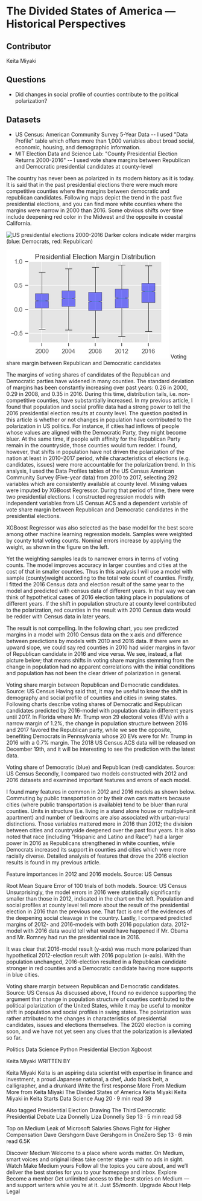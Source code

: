# The Divided States of America — Historical Perspectives

## Contributor
Keita Miyaki

## Questions
- Did changes in social profile of counties contribute to the political polarization?

## Datasets
- US Census: American Community Survey 5-Year Data
-- I used "Data Profile" table which offers more than 1,000 variables about broad social, economic, housing, and demographic information. 
- MIT Election Data and Science Lab: "County Presidential Election Returns 2000-2016"
-- I used vote share margins between Republican and Democratic presidential candidates at county-level



The country has never been as polarized in its modern history as it is today. It is said that in the past presidential elections there were much more competitive counties where the margins between democratic and republican candidates. Following maps depict the trend in the past five presidential elections, and you can find more white counties where the margins were narrow in 2000 than 2016. Some obvious shifts over time include deepening red color in the Midwest and the opposite in coastal California.

![US presidential elections 2000-2016](images//historical_map.png "US presidential election historical map")
Darker colors indicate wider margins (blue: Democrats, red: Republican)


![US presidential elections 2000-2016: margins](images//historical_margin_boxplot.png "US presidential election historical margin distribution")
Voting share margin between Republican and Democratic candidates

The margins of voting shares of candidates of the Republican and Democratic parties have widened in many counties. The standard deviation of margins has been constantly increasing over past years: 0.26 in 2000, 0.29 in 2008, and 0.35 in 2016. During this time, distribution tails, i.e. non-competitive counties, have substantially increased.
In my previous article, I found that population and social profile data had a strong power to tell the 2016 presidential election results at county level. The question posited in this article is whether or not changes in population have contributed to the polarization in US politics. For instance, if cities had inflows of people whose values are aligned with the Democratic Party, they might become bluer. At the same time, if people with affinity for the Republican Party remain in the countryside, those counties would turn redder.
I found, however, that shifts in population have not driven the polarization of the nation at least in 2010–2017 period, while characteristics of elections (e.g. candidates, issues) were more accountable for the polarization trend.
In this analysis, I used the Data Profiles tables of the US Census American Community Survey (Five-year data) from 2010 to 2017, selecting 292 variables which are consistently available at county level. Missing values were imputed by XGBoost Regressor. During that period of time, there were two presidential elections. I constructed regression models with independent variables from US Census ACS and a dependent variable of vote share margin between Republican and Democratic candidates in the presidential elections.

XGBoost Regressor was also selected as the base model for the best score among other machine learning regression models. Samples were weighted by county total voting counts. Nominal errors increase by applying the weight, as shown in the figure on the left.

Yet the weighting samples leads to narrower errors in terms of voting counts. The model improves accuracy in larger counties and cities at the cost of that in smaller counties. Thus in this analysis I will use a model with sample (county)weight according to the total vote count of counties.
Firstly, I fitted the 2016 Census data and election result of the same year to the model and predicted with census data of different years. In that way we can think of hypothetical cases of 2016 election taking place in populations of different years. If the shift in population structure at county level contributed to the polarization, red counties in the result with 2010 Census data would be redder with Census data in later years.

The result is not compelling. In the following chart, you see predicted margins in a model with 2010 Census data on the x axis and difference between predictions by models with 2010 and 2016 data. If there were an upward slope, we could say red counties in 2010 had wider margins in favor of Republican candidate in 2016 and vice versa. We see, instead, a flat picture below; that means shifts in voting share margins stemming from the change in population had no apparent correlations with the initial conditions and population has not been the clear driver of polarization in general.

Voting share margin between Republican and Democratic candidates. Source: US Census
Having said that, it may be useful to know the shift in demography and social profile of counties and cities in swing states. Following charts describe voting shares of Democratic and Republican candidates predicted by 2016-model with population data in different years until 2017. In Florida where Mr. Trump won 29 electoral votes (EVs) with a narrow margin of 1.2%, the change in population structure between 2016 and 2017 favored the Republican party, while we see the opposite, benefiting Democrats in Pennsylvania whose 20 EVs were for Mr. Trump in 2016 with a 0.7% margin. The 2018 US Census ACS data will be released on December 19th, and it will be interesting to see the prediction with the latest data.

Voting share of Democratic (blue) and Republican (red) candidates. Source: US Census
Secondly, I compared two models constructed with 2012 and 2016 datasets and examined important features and errors of each model.

I found many features in common in 2012 and 2016 models as shown below. Commuting by public transportation or by their own cars matters because cities (where public transportation is available) tend to be bluer than rural counties. Units in structure (i.e. living in a stand alone house or multiple-unit apartment) and number of bedrooms are also associated with urban-rural distinctions. Those variables mattered more in 2016 than 2012; the division between cities and countryside deepened over the past four years. It is also noted that race (including “Hispanic and Latino and Race”) had a larger power in 2016 as Republicans strengthened in white counties, while Democrats increased its support in counties and cities which were more racially diverse. Detailed analysis of features that drove the 2016 election results is found in my previous article.

Feature importances in 2012 and 2016 models. Source: US Census

Root Mean Square Error of 100 trials of both models. Source: US Census
Unsurprisingly, the model errors in 2016 were statistically significantly smaller than those in 2012, indicated in the chart on the left. Population and social profiles at county level tell more about the result of the presidential election in 2016 than the previous one. That fact is one of the evidences of the deepening social cleavage in the country.
Lastly, I compared predicted margins of 2012- and 2016-models with both 2016 population data. 2012-model with 2016 data would tell what would have happened if Mr. Obama and Mr. Romney had run the presidential race in 2016.

It was clear that 2016-model result (y-axis) was much more polarized than hypothetical 2012-election result with 2016 population (x-axis). With the population unchanged, 2016-election resulted in a Republican candidate stronger in red counties and a Democratic candidate having more supports in blue cities.

Voting share margin between Republican and Democratic candidates. Source: US Census
As discussed above, I found no evidence supporting the argument that change in population structure of counties contributed to the political polarization of the United States, while it may be useful to monitor shift in population and social profiles in swing states. The polarization was rather attributed to the changes in characteristics of presidential candidates, issues and elections themselves. The 2020 election is coming soon, and we have not yet seen any clues that the polarization is alleviated so far.

Politics
Data Science
Python
Presidential Election
Xgboost


Keita Miyaki
WRITTEN BY

Keita Miyaki
Keita is an aspiring data scientist with expertise in finance and investment, a proud Japanese national, a chef, Judo black belt, a calligrapher, and a drunkard
Write the first response
More From Medium
More from Keita Miyaki
The Divided States of America
Keita Miyaki
Keita Miyaki in Keita Starts Data Science
Aug 20 · 9 min read
39

Also tagged Presidential Election
Drawing The Third Democratic Presidential Debate
Liza Donnelly
Liza Donnelly
Sep 13 · 5 min read
58

Top on Medium
Leak of Microsoft Salaries Shows Fight for Higher Compensation
Dave Gershgorn
Dave Gershgorn in OneZero
Sep 13 · 6 min read
6.5K

Discover Medium
Welcome to a place where words matter. On Medium, smart voices and original ideas take center stage - with no ads in sight. Watch
Make Medium yours
Follow all the topics you care about, and we’ll deliver the best stories for you to your homepage and inbox. Explore
Become a member
Get unlimited access to the best stories on Medium — and support writers while you’re at it. Just $5/month. Upgrade
About
Help
Legal

